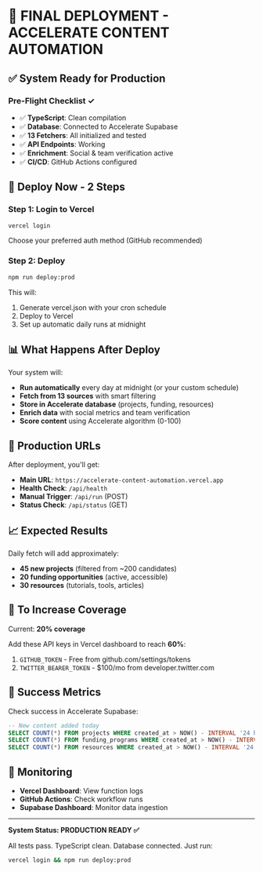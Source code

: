 # 🚀 FINAL DEPLOYMENT - ACCELERATE CONTENT AUTOMATION

## ✅ System Ready for Production

### Pre-Flight Checklist ✓
- ✅ **TypeScript**: Clean compilation
- ✅ **Database**: Connected to Accelerate Supabase
- ✅ **13 Fetchers**: All initialized and tested
- ✅ **API Endpoints**: Working
- ✅ **Enrichment**: Social & team verification active
- ✅ **CI/CD**: GitHub Actions configured

## 🎯 Deploy Now - 2 Steps

### Step 1: Login to Vercel
```bash
vercel login
```
Choose your preferred auth method (GitHub recommended)

### Step 2: Deploy
```bash
npm run deploy:prod
```

This will:
1. Generate vercel.json with your cron schedule
2. Deploy to Vercel
3. Set up automatic daily runs at midnight

## 📊 What Happens After Deploy

Your system will:
- **Run automatically** every day at midnight (or your custom schedule)
- **Fetch from 13 sources** with smart filtering
- **Store in Accelerate database** (projects, funding, resources)
- **Enrich data** with social metrics and team verification
- **Score content** using Accelerate algorithm (0-100)

## 🔗 Production URLs

After deployment, you'll get:
- **Main URL**: `https://accelerate-content-automation.vercel.app`
- **Health Check**: `/api/health`
- **Manual Trigger**: `/api/run` (POST)
- **Status Check**: `/api/status` (GET)

## 📈 Expected Results

Daily fetch will add approximately:
- **45 new projects** (filtered from ~200 candidates)
- **20 funding opportunities** (active, accessible)
- **30 resources** (tutorials, tools, articles)

## 🔧 To Increase Coverage

Current: **20% coverage**

Add these API keys in Vercel dashboard to reach **60%**:
1. `GITHUB_TOKEN` - Free from github.com/settings/tokens
2. `TWITTER_BEARER_TOKEN` - $100/mo from developer.twitter.com

## 🎉 Success Metrics

Check success in Accelerate Supabase:
```sql
-- New content added today
SELECT COUNT(*) FROM projects WHERE created_at > NOW() - INTERVAL '24 hours';
SELECT COUNT(*) FROM funding_programs WHERE created_at > NOW() - INTERVAL '24 hours';
SELECT COUNT(*) FROM resources WHERE created_at > NOW() - INTERVAL '24 hours';
```

## 🚨 Monitoring

- **Vercel Dashboard**: View function logs
- **GitHub Actions**: Check workflow runs
- **Supabase Dashboard**: Monitor data ingestion

---

**System Status: PRODUCTION READY ✅**

All tests pass. TypeScript clean. Database connected. Just run:
```bash
vercel login && npm run deploy:prod
```
